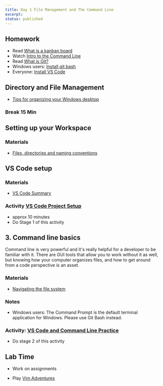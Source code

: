 ```yaml
---
title: Day 1 File Management and The Command Line
excerpt:
status: published
---
```


<script>

	import Homework from "$lib/components/Homework.svelte";
	import LessonPlan from "$lib/components/LessonPlan.svelte";
	import LabTime from "$lib/components/LabTime.svelte";

</script>

<HomeWork>

## Homework

- Read [What is a kanban board](https://www.atlassian.com/agile/kanban/boards)
- Watch [Intro to the Command Line](https://www.youtube.com/watch?v=7tPZM5gwxtE)
- Read [What is Git?](https://www.git-scm.com/book/en/v2/Getting-Started-What-is-Git%3F)
- Windows users: [Install git bash](https://www.atlassian.com/git/tutorials/git-bash)
- Everyone: [Install VS Code](https://code.visualstudio.com/)

</HomeWork>

<LessonPlan>

## Directory and File Management

- [Tips for organizing your Windows desktop](https://www.howtogeek.com/362241/how-to-organize-your-messy-windows-desktop-and-keep-it-that-way/)

### Break 15 Min

## Setting up your Workspace

### Materials

- [Files, directories and naming conventions](https://gist.github.com/acidtone/d77059ec1851eff266339a3df70f6984)

## VS Code setup

### Materials

- [VS Code Summary](https://github.com/sait-wbdv/winter-2022/blob/main/content/library/tools/vscode.md)

### Activity [VS Code Project Setup](https://gist.github.com/lilyx13/37e1bde51175f934eb0b87f87933cc7c)

- approx 10 minutes
- Do Stage 1 of this activity

## 3. Command line basics

Command line is very powerful and it's really helpful for a developer to be familiar with it. There are GUI tools that allow you to work without it as well, but knowing how your computer organizes files, and how to get around from a code perspective is an asset.

### Materials

- [Navigating the file system](https://gist.github.com/acidtone/316d2bd9cf59f841684dbd68ffc3ee95)

### Notes

- Windows users: The Command Prompt is the default terminal application for Windows. Please use Git Bash instead.

### Activity: [VS Code and Command Line Practice](https://gist.github.com/lilyx13/37e1bde51175f934eb0b87f87933cc7c)

- Do stage 2 of this activity

</LessonPlan>

<LabTime>

## Lab Time

- Work on assignments

- Play [Vim Adventures](https://vim-adventures.com)

</LabTime>
